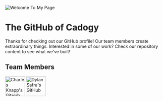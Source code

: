![Welcome To My Page](https://raw.githubusercontent.com/Cadogy/.git/profile/cad-banner.gif)
# The GitHub of Cadogy

Thanks for checking out our GitHub profile! Our team members create extraordinary things.
Interested in some of our work? Check our repository content to see what we've built!

## Team Members

<a href="https://github.com/charlesknapp"><img align="left" src="https://i.ibb.co/56RtbNJ/ck-bubble.png" title="Charles Knapp's GitHub" height=64></a>
<a href="https://github.com/interborn"><img align="left" src="https://i.ibb.co/VCQRMPV/ds-bubble.png" title="Dylan Safra's GitHub" height=64></a>
